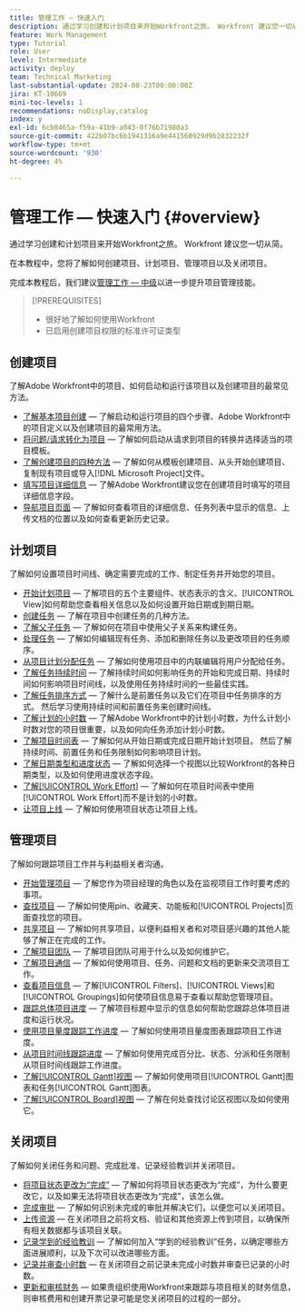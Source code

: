 ```yaml
---
title: 管理工作 — 快速入门
description: 通过学习创建和计划项目来开始Workfront之旅。 Workfront 建议您一切从简。
feature: Work Management
type: Tutorial
role: User
level: Intermediate
activity: deploy
team: Technical Marketing
last-substantial-update: 2024-08-23T00:00:00Z
jira: KT-10669
mini-toc-levels: 1
recommendations: noDisplay,catalog
index: y
exl-id: 6cb8465a-f59a-41b9-a043-0f76b71980a3
source-git-commit: 422b07bc6b1941316a9e441560929d9b2832232f
workflow-type: tm+mt
source-wordcount: '930'
ht-degree: 4%

---
```


# 管理工作 — 快速入门 {#overview}

通过学习创建和计划项目来开始Workfront之旅。 Workfront 建议您一切从简。

在本教程中，您将了解如何创建项目、计划项目、管理项目以及关闭项目。

完成本教程后，我们建议[管理工作 — 中级](https://experienceleague.adobe.com/docs/workfront-learn/manage-work-intermediate/overview.html?lang=zh-Hans)以进一步提升项目管理技能。

>[!PREREQUISITES]
>
>* 很好地了解如何使用Workfront
>* 已启用创建项目权限的标准许可证类型

## 创建项目

了解Adobe Workfront中的项目、如何启动和运行该项目以及创建项目的最常见方法。

* [了解基本项目创建](understand-basic-project-creation.md) — 了解启动和运行项目的四个步骤、Adobe Workfront中的项目定义以及创建项目的最常用方法。
* [将问题/请求转化为项目](create-a-project-from-a-request.md) — 了解如何启动从请求到项目的转换并选择适当的项目模板。
* [了解创建项目的四种方法](understand-other-ways-to-create-projects.md) — 了解如何从模板创建项目、从头开始创建项目、复制现有项目或导入[!DNL Microsoft Project]文件。
* [填写项目详细信息](fill-in-the-project-details.md) — 了解Adobe Workfront建议您在创建项目时填写的项目详细信息字段。
* [导航项目页面](navigate-the-project-page.md) — 了解如何查看项目的详细信息、任务列表中显示的信息、上传文档的位置以及如何查看更新历史记录。

## 计划项目

了解如何设置项目时间线、确定需要完成的工作、制定任务并开始您的项目。

* [开始计划项目](getting-started-plan-a-project.md) — 了解项目的五个主要组件、状态表示的含义、[!UICONTROL View]如何帮助您查看相关信息以及如何设置开始日期或到期日期。
* [创建任务](how-to-create-tasks.md) — 了解在项目中创建任务的几种方法。
* [了解父子任务](understand-parent-child-tasks.md) — 了解如何在项目中使用父子关系来构建任务。
* [处理任务](work-with-tasks.md) — 了解如何编辑现有任务、添加和删除任务以及更改项目的任务顺序。
* [从项目计划分配任务](assign-tasks-from-the-project-plan.md) — 了解如何使用项目中的内联编辑将用户分配给任务。
* [了解任务持续时间](understand-task-durations.md) — 了解持续时间如何影响任务的开始和完成日期、持续时间如何影响项目时间线，以及使用任务持续时间的一些最佳实践。
* [了解任务排序方式](learn-to-sequence-tasks.md) — 了解什么是前置任务以及它们在项目中任务排序的方式。 然后学习使用持续时间和前置任务来创建时间线。
* [了解计划的小时数](understand-planned-hours.md) — 了解Adobe Workfront中的计划小时数，为什么计划小时数对您的项目很重要，以及如何向任务添加计划小时数。
* [了解项目时间表](understand-project-timelines.md) — 了解如何从开始日期或完成日期开始计划项目。 然后了解持续时间、前置任务和任务限制如何影响项目计划。
* [了解日期类型和进度状态](understand-task-dates-and-progress-status.md) — 了解如何选择一个视图以比较Workfront的各种日期类型，以及如何使用进度状态字段。
* [了解[!UICONTROL Work Effort]](understand-work-effort.md) — 了解如何在项目时间表中使用[!UICONTROL Work Effort]而不是计划的小时数。
* [让项目上线](take-a-project-live.md) — 了解如何使用项目状态让项目上线。

## 管理项目

了解如何跟踪项目工作并与利益相关者沟通。

* [开始管理项目](getting-started-manage-a-project.md) — 了解您作为项目经理的角色以及在监视项目工作时要考虑的事项。
* [查找项目](find-projects.md) — 了解如何使用pin、收藏夹、功能板和[!UICONTROL Projects]页面查找您的项目。
* [共享项目](share-a-project.md) — 了解如何共享项目，以便利益相关者和对项目感兴趣的其他人能够了解正在完成的工作。
* [了解项目团队](understand-the-project-team.md) — 了解项目团队可用于什么以及如何维护它。
* [了解项目通信](understand-project-communication.md) — 了解如何使用项目、任务、问题和文档的更新来交流项目工作。
* [查看项目信息](view-project-information.md) — 了解[!UICONTROL Filters]、[!UICONTROL Views]和[!UICONTROL Groupings]如何使项目信息易于查看以帮助您管理项目。
* [跟踪总体项目进度](track-overall-project-progress.md) — 了解项目标题中显示的信息如何帮助您跟踪总体项目进度和运行状况。
* [使用项目量度跟踪工作进度](track-work-progress-with-project-metrics.md) — 了解如何使用项目量度图表跟踪项目工作进度。
* [从项目时间线跟踪进度](track-work-progress-from-the-project-timeline.md) — 了解如何使用完成百分比、状态、分派和任务限制从项目时间线跟踪工作进度。
* [了解[!UICONTROL Gantt]视图](understand-the-gantt-view.md) — 了解如何使用项目[!UICONTROL Gantt]图表和任务[!UICONTROL Gantt]图表。
* [了解[!UICONTROL Board]视图](understand-the-board-view.md) — 了解在何处查找讨论区视图以及如何使用它。

## 关闭项目

了解如何关闭任务和问题、完成批准、记录经验教训并关闭项目。

* [将项目状态更改为“完成”](change-the-project-status.md) — 了解如何将项目状态更改为“完成”，为什么要更改它，以及如果无法将项目状态更改为“完成”，该怎么做。
* [完成审批](complete-approvals.md) — 了解如何识别未完成的审批并解决它们，以便您可以关闭项目。
* [上传资源](upload-assets.md) — 在关闭项目之前将文档、验证和其他资源上传到项目，以确保所有相关数据都与该项目关联。
* [记录学到的经验教训](lessons-learned-from-closing-a-project.md) — 了解如何加入“学到的经验教训”任务，以确定哪些方面进展顺利，以及下次可以改进哪些方面。
* [记录并审查小时数](log-and-review-hours.md) — 在关闭项目之前记录未完成小时数并审查已记录的小时数。
* [更新和审核财务](update-and-review-finances.md) — 如果贵组织使用Workfront来跟踪与项目相关的财务信息，则审核费用和创建开票记录可能是您关闭项目的过程的一部分。
